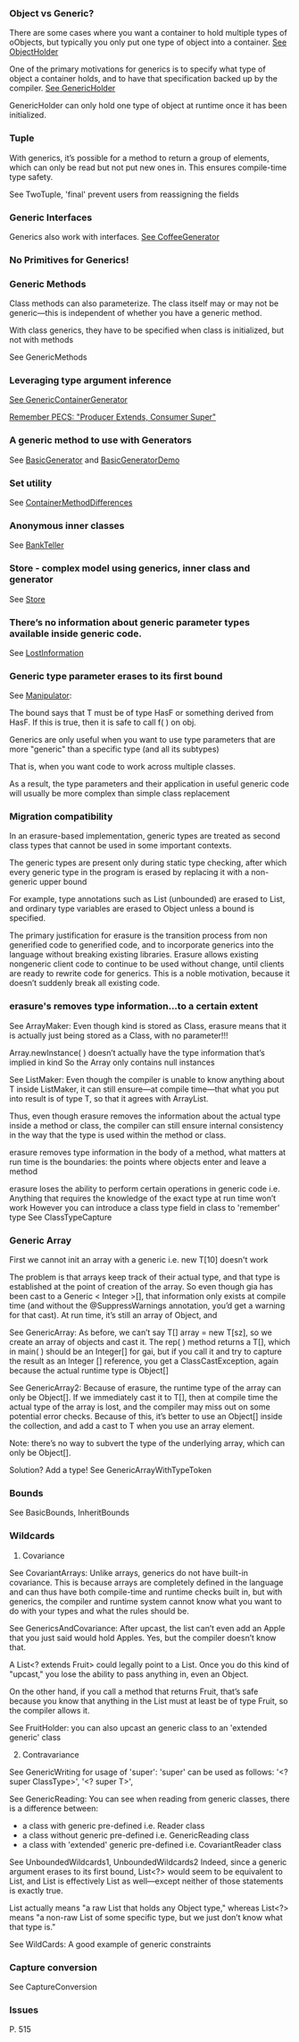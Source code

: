 ### Object vs Generic?

There are some cases where you want a container to hold multiple types of oObjects, but typically you only put one type of object into a container.
[See ObjectHolder](https://github.com/werdnakof/MyProgrammingNotes/blob/master/src/generics/ObjectHolder.java)

One of the primary motivations for generics is to specify what type of object a container holds, and to have that specification backed up by the compiler.
[See GenericHolder](https://github.com/werdnakof/MyProgrammingNotes/blob/master/src/generics/GenericHolder.java)

GenericHolder can only hold one type of object at runtime once
it has been initialized.

### Tuple
With generics, it’s possible for a method to return a group of
elements, which can only be read but not put new ones in.
This ensures compile-time type safety.

See TwoTuple, 'final' prevent users from reassigning the fields

### Generic Interfaces

Generics also work with interfaces. [See CoffeeGenerator](https://github.com/werdnakof/MyProgrammingNotes/blob/master/src/generics/CoffeeGenerator.java)

### No Primitives for Generics!

### Generic Methods

Class methods can also parameterize.
The class itself may or may not be generic—this is independent of whether you
have a generic method.

With class generics, they have to be specified when class is initialized,
but not with methods

See GenericMethods

### Leveraging type argument inference

[See GenericContainerGenerator](https://github.com/werdnakof/MyProgrammingNotes/blob/master/src/generics/GenericContainerGenerator.java)

[Remember PECS: "Producer Extends, Consumer Super"](https://stackoverflow.com/questions/4343202/difference-between-super-t-and-extends-t-in-java)

### A generic method to use with Generators

See [BasicGenerator](https://github.com/werdnakof/MyProgrammingNotes/blob/master/src/generics/BasicGenerator.java) and [BasicGeneratorDemo](https://github.com/werdnakof/MyProgrammingNotes/blob/master/src/generics/BasicGeneratorDemo.java)

### Set utility

See [ContainerMethodDifferences](https://github.com/werdnakof/MyProgrammingNotes/blob/master/src/generics/ContainerMethodDifferences.java)

### Anonymous inner classes

See [BankTeller](https://github.com/werdnakof/MyProgrammingNotes/blob/master/src/generics/BankTeller.java)

### Store - complex model using generics, inner class and generator

See [Store](https://github.com/werdnakof/MyProgrammingNotes/blob/master/src/generics/Store.java)

### There’s no information about generic parameter types available inside generic code.

See [LostInformation](https://github.com/werdnakof/MyProgrammingNotes/blob/master/src/generics/LostInformation.java)

### Generic type parameter erases to its first bound

See [Manipulator](https://github.com/werdnakof/MyProgrammingNotes/blob/master/src/generics/Manipulator.java):

The bound <T extends HasF> says that T must be of type HasF or something derived from HasF. If this is true, then it is safe to call f( ) on obj.

Generics are only useful when you want to use type parameters that are more "generic" than a specific type (and all its subtypes)

That is, when you want code to work across multiple classes.

As a result, the type parameters and their application in useful generic code will usually be more complex than simple class replacement

### Migration compatibility

In an erasure-based implementation, generic types are treated as second class types that cannot be used in some important contexts.

The generic types are present only during static type checking, after which every generic type in the program is erased by replacing it with a non-generic upper bound

For example, type annotations such as List<T> (unbounded) are erased to List, and ordinary type variables are erased to Object unless a bound is specified.

The primary justification for erasure is the transition process from non generified code to generified code, and to incorporate generics into the language without breaking existing libraries. Erasure allows existing nongeneric client code to continue to be used without change, until clients are ready to rewrite code for generics. This is a noble motivation, because it doesn’t suddenly break all existing code.

### erasure's removes type information...to a certain extent ###

See ArrayMaker:
Even though kind is stored as Class<T>, erasure means that it is actually just being stored
as a Class, with no parameter!!!

Array.newInstance( ) doesn’t actually have the type information that’s implied in kind
So the Array only contains null instances

See ListMaker:
Even though the compiler is unable to know anything about T inside ListMaker,
it can still ensure—at compile time—that what you put into result is of type T,
so that it agrees with ArrayList<T>.

Thus, even though erasure removes the information about the actual type inside
a method or class, the compiler can still ensure internal consistency in the way that
the type is used within the method or class.

erasure removes type information in the body of a method, what matters at run time
is the boundaries: the points where objects enter and leave a method

erasure loses the ability to perform certain operations in generic code i.e.
Anything that requires the knowledge of the exact type at run time won’t work
However you can introduce a class type field in class to 'remember' type
See ClassTypeCapture

### Generic Array ###

First we cannot init an array with a generic i.e. new T[10] doesn't work

The problem is that arrays keep track of their actual type, and that type is established at the
point of creation of the array. So even though gia has been cast to a Generic < Integer >[],
that information only exists at compile time (and without the @SuppressWarnings
annotation, you’d get a warning for that cast). At run time, it’s still an array of Object, and

See GenericArray:
As before, we can’t say T[] array = new T[sz], so we create an array of objects and cast it.
The rep( ) method returns a T[], which in main( ) should be an Integer[] for gai, but if
you call it and try to capture the result as an Integer [] reference, you get a
ClassCastException, again because the actual runtime type is Object[]

See GenericArray2:
Because of erasure, the runtime type of the array can only be Object[]. If we immediately
cast it to T[], then at compile time the actual type of the array is lost, and the compiler may
miss out on some potential error checks. Because of this, it’s better to use an Object[] inside
the collection, and add a cast to T when you use an array element.

Note: there’s no way to subvert the type of the underlying array, which can only be Object[].

Solution? Add a type! See GenericArrayWithTypeToken

### Bounds ###

See BasicBounds, InheritBounds

### Wildcards ###

1. Covariance

See CovariantArrays:
Unlike arrays, generics do not have built-in covariance. This is
because arrays are completely defined in the language and can thus have both compile-time
and runtime checks built in, but with generics, the compiler and runtime system cannot
know what you want to do with your types and what the rules should be.

See GenericsAndCovariance:
After upcast, the list can’t even add an Apple that you just said would hold Apples.
Yes, but the compiler doesn’t know that.

A List<? extends Fruit> could legally point to a List<Orange>. Once you do this
kind of "upcast," you lose the ability to pass anything in, even an Object.

On the other hand, if you call a method that returns Fruit, that’s safe because you know that
anything in the List must at least be of type Fruit, so the compiler allows it.

See FruitHolder:
you can also upcast an generic class to an 'extended generic' class

2. Contravariance

See GenericWriting for usage of 'super':
'super' can be used as follows:
'<? super ClassType>', '<? super T>',

See GenericReading:
You can see when reading from generic classes, there is a difference between:
- a class with generic pre-defined i.e. Reader class
- a class without generic pre-defined i.e. GenericReading class
- a class with 'extended' generic pre-defined i.e. CovariantReader class

See UnboundedWildcards1, UnboundedWildcards2
Indeed, since a generic argument erases to its first bound,
List<?> would seem to be equivalent to List<Object>, and List is effectively
List<Object> as well—except neither of those statements is exactly true.

List actually means "a raw List that holds any Object type," whereas List<?> means
"a non-raw List of some specific type, but we just don’t know what that type is."

See WildCards:
A good example of generic constraints

### Capture conversion ###
See CaptureConversion

### Issues ###
P. 515

<!--stackedit_data:
eyJoaXN0b3J5IjpbMTc5NDc4MzMyOSwxNTI0NTIxMDc3XX0=
-->